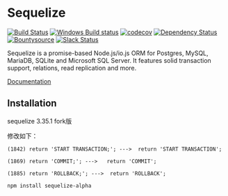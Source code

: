 # Sequelize

[![Build Status](https://travis-ci.org/sequelize/sequelize.svg?branch=v3)](https://travis-ci.org/sequelize/sequelize)
[![Windows Build status](https://ci.appveyor.com/api/projects/status/8xhttm9pxmbmtbwb/branch/v3?svg=true)](https://ci.appveyor.com/project/felixfbecker/sequelize/branch/master)
[![codecov](https://codecov.io/gh/sequelize/sequelize/branch/v3/graph/badge.svg)](https://codecov.io/gh/sequelize/sequelize)
[![Dependency Status](https://david-dm.org/sequelize/sequelize.svg)](https://david-dm.org/sequelize/sequelize)
[![Bountysource](https://www.bountysource.com/badge/team?team_id=955&style=bounties_received)](https://www.bountysource.com/teams/sequelize/issues?utm_source=Sequelize&utm_medium=shield&utm_campaign=bounties_received)
[![Slack Status](http://sequelize-slack.herokuapp.com/badge.svg)](http://sequelize-slack.herokuapp.com)

Sequelize is a promise-based Node.js/io.js ORM for Postgres, MySQL, MariaDB, SQLite and Microsoft SQL Server. It features solid transaction support, relations, read replication and more.

[Documentation](http://sequelize.readthedocs.org/en/latest/)

## Installation

sequelize 3.35.1 fork版

修改如下：
```
(1842) return 'START TRANSACTION;'; --->  return 'START TRANSACTION';

(1869) return 'COMMIT;'; --->   return 'COMMIT';

(1885) return 'ROLLBACK;'; --->  return 'ROLLBACK';
```

`npm install sequelize-alpha`
